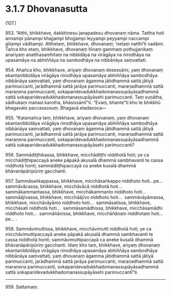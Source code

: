 # 3.1.7 Dhovanasutta

(107.)

953\. “Atthi, bhikkhave, dakkhiṇesu janapadesu dhovanaṃ nāma. Tattha hoti annampi pānampi khajjampi bhojjampi leyyampi peyyampi naccampi gītampi vāditampi. Atthetaṃ, bhikkhave, dhovanaṃ; ‘netaṃ natthī’ti vadāmi. Tañca kho etaṃ, bhikkhave, dhovanaṃ hīnaṃ gammaṃ pothujjanikaṃ anariyaṃ anatthasaṃhitaṃ na nibbidāya na virāgāya na nirodhāya na upasamāya na abhiññāya na sambodhāya na nibbānāya saṃvattati.

954\. Ahañca kho, bhikkhave, ariyaṃ dhovanaṃ desessāmi, yaṃ dhovanaṃ ekantanibbidāya virāgāya nirodhāya upasamāya abhiññāya sambodhāya nibbānāya saṃvattati, yaṃ dhovanaṃ āgamma jātidhammā sattā jātiyā parimuccanti, jarādhammā sattā jarāya parimuccanti, maraṇadhammā sattā maraṇena parimuccanti, sokaparidevadukkhadomanassupāyāsadhammā sattā sokaparidevadukkhadomanassupāyāsehi parimuccanti. Taṃ suṇātha, sādhukaṃ manasi karotha, bhāsissāmī”ti. “Evaṃ, bhante”ti kho te bhikkhū bhagavato paccassosuṃ. Bhagavā etadavoca—

955\. “Katamañca taṃ, bhikkhave, ariyaṃ dhovanaṃ, yaṃ dhovanaṃ ekantanibbidāya virāgāya nirodhāya upasamāya abhiññāya sambodhāya nibbānāya saṃvattati, yaṃ dhovanaṃ āgamma jātidhammā sattā jātiyā parimuccanti, jarādhammā sattā jarāya parimuccanti, maraṇadhammā sattā maraṇena parimuccanti, sokaparidevadukkhadomanassupāyāsadhammā sattā sokaparidevadukkhadomanassupāyāsehi parimuccanti?

956\. Sammādiṭṭhikassa, bhikkhave, micchādiṭṭhi niddhotā hoti; ye ca micchādiṭṭhipaccayā aneke pāpakā akusalā dhammā sambhavanti te cassa niddhotā honti; sammādiṭṭhipaccayā ca aneke kusalā dhammā bhāvanāpāripūriṃ gacchanti.

957\. Sammāsaṅkappassa, bhikkhave, micchāsaṅkappo niddhoto hoti…pe…  sammāvācassa, bhikkhave, micchāvācā niddhotā hoti…  sammākammantassa, bhikkhave, micchākammanto niddhoto hoti…  sammāājīvassa, bhikkhave, micchāājīvo niddhoto hoti…  sammāvāyāmassa, bhikkhave, micchāvāyāmo niddhoto hoti…  sammāsatissa, bhikkhave, micchāsati niddhotā hoti…  sammāsamādhissa, bhikkhave, micchāsamādhi niddhoto hoti…  sammāñāṇissa, bhikkhave, micchāñāṇaṃ niddhotaṃ hoti…pe… .

958\. Sammāvimuttissa, bhikkhave, micchāvimutti niddhotā hoti; ye ca micchāvimuttipaccayā aneke pāpakā akusalā dhammā sambhavanti te cassa niddhotā honti; sammāvimuttipaccayā ca aneke kusalā dhammā bhāvanāpāripūriṃ gacchanti. Idaṃ kho taṃ, bhikkhave, ariyaṃ dhovanaṃ ekantanibbidāya virāgāya nirodhāya upasamāya abhiññāya sambodhāya nibbānāya saṃvattati, yaṃ dhovanaṃ āgamma jātidhammā sattā jātiyā parimuccanti, jarādhammā sattā jarāya parimuccanti, maraṇadhammā sattā maraṇena parimuccanti, sokaparidevadukkhadomanassupāyāsadhammā sattā sokaparidevadukkhadomanassupāyāsehi parimuccantī”ti.

---

959\. Sattamaṃ.
